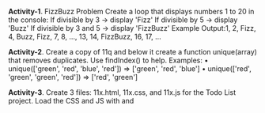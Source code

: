 **Activity-1**. FizzBuzz Problem
Create a loop that displays numbers 1 to 20 in the console:
If divisible by 3 → display 'Fizz'
If divisible by 5 → display 'Buzz'
If divisible by 3 and 5 → display 'FizzBuzz'
Example Output:1, 2, Fizz, 4, Buzz, Fizz, 7, 8, ..., 13, 14, FizzBuzz, 16, 17, ...

**Activity-2**.
Create a copy of 11q and below it create a function unique(array) that removes duplicates.
Use findIndex() to help.
Examples:
• unique(['green', 'red', 'blue', 'red']) => ['green', 'red', 'blue']
• unique(['red', 'green', 'green', 'red']) => ['red', 'green']

**Activity-3**.
Create 3 files: 11x.html, 11x.css, and 11x.js for the Todo List project.
Load the CSS and JS with <link> and <script>
Use localStorage so the list persists after refresh
(Hint: localStorage only stores strings. Use JSON.stringify())
